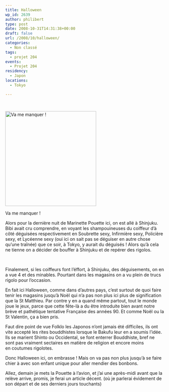 ```yaml
---
title: Halloween
wp_id: 2639
author: philibert
type: post
date: 2008-10-31T14:31:38+00:00
draft: false
url: /2008/10/halloween/
categories:
  - Non classé
tags:
  - projet 204
events:
  - Projet 204
residency:
  - Japon
locations:
  - Tokyo

---
```

 

<div id="attachment_490" class="wp-caption alignright" style="max-width: 288px">
  <a href="{{< aws >}}/uploads/img_4537.jpg"><img class="size-medium wp-image-490" title="img_4537" src="{{< aws >}}/uploads/img_4537-288x300.jpg" alt="Va me manquer !" width="288" height="300" /></a>
  
  <p class="wp-caption-text">
    Va me manquer !
  </p>
</div>

Alors pour la dernière nuit de Marinette Pouette ici, on est allé à Shinjuku. Bibi avait cru comprendre, en voyant les shampouineuses du coiffeur d&rsquo;à côté déguisées respectivement en Soubrette sexy, Infirmière sexy, Policière sexy, et Lycéenne sexy (oui ici on sait pas se déguiser en autre chose qu&rsquo;une traînée) que ce soir, à Tokyo, y aurait du déguisés ! Alors qu&rsquo;à cela ne tienne on a décider de bouffer à Shinjuku et de repérer des rigolos.

 

Finalement, si les coiffeurs font l&rsquo;éffort, à Shinjuku, des déguisements, on en a vue 4 et des minables. Pourtant dans les magasins on a vu plein de trucs rigolo pour l&rsquo;occasion. 

En fait ici Halloween, comme dans d&rsquo;autres pays, c&rsquo;est surtout de quoi faire tenir les magasins jusqu&rsquo;à Noël qui n&rsquo;a pas non plus ici plus de signification que la St Matthieu. Par contre y en a quand même partout, tout le monde joue le jeux, parce que cette fête-là a du être introduite bien avant notre brève et pathétique tentative Française des années 90. Et comme Noël ou la St Valentin, ça a bien pris. 

Faut dire point de vue Folklo les Japonos n&rsquo;ont jamais été difficiles, ils ont vite accepté les rites bouddhistes lorsque le Bakufu leur en a soumis l&rsquo;idée. Ils se marient Shinto ou Occidental, se font enterrer Bouddhiste, bref ne sont pas vraiment sectaires en matière de religion et encore moins en coutumes rigolotes. 

Donc Halloween ici, on embrasse ! Mais on va pas non plus jusqu&rsquo;à se faire chier à avec son enfant unique pour aller mendier des bonbons.

Allez, demain je mets la Pouette à l&rsquo;avion, et j&rsquo;ai une après-midi avant que la relève arrive, promis, je ferai un article décent. (où je parlerai évidement de son départ et de ses derniers jours touchants)